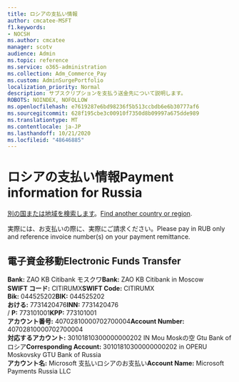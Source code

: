 ```yaml
---
title: ロシアの支払い情報
author: cmcatee-MSFT
f1.keywords:
- NOCSH
ms.author: cmcatee
manager: scotv
audience: Admin
ms.topic: reference
ms.service: o365-administration
ms.collection: Adm_Commerce_Pay
ms.custom: AdminSurgePortfolio
localization_priority: Normal
description: サブスクリプションを支払う送金先について説明します。
ROBOTS: NOINDEX, NOFOLLOW
ms.openlocfilehash: e7619287e6bd98236f5b513ccbdb6e6b30777af6
ms.sourcegitcommit: 628f195cbe3c00910f7350d8b09997a675dde989
ms.translationtype: MT
ms.contentlocale: ja-JP
ms.lasthandoff: 10/21/2020
ms.locfileid: "48646885"
---
```

# <a name="payment-information-for-russia"></a><span data-ttu-id="65eb7-103">ロシアの支払い情報</span><span class="sxs-lookup"><span data-stu-id="65eb7-103">Payment information for Russia</span></span>

<span data-ttu-id="65eb7-104">[別の国または地域を検索します](../billing-and-payments/pay-for-your-subscription.md)。</span><span class="sxs-lookup"><span data-stu-id="65eb7-104">[Find another country or region](../billing-and-payments/pay-for-your-subscription.md).</span></span>

<span data-ttu-id="65eb7-105">実際には、お支払いの際に、実際にご請求ください。</span><span class="sxs-lookup"><span data-stu-id="65eb7-105">Please pay in RUB only and reference invoice number(s) on your payment remittance.</span></span>

## <a name="electronic-funds-transfer"></a><span data-ttu-id="65eb7-106">電子資金移動</span><span class="sxs-lookup"><span data-stu-id="65eb7-106">Electronic Funds Transfer</span></span>

<span data-ttu-id="65eb7-107">**Bank:** ZAO KB Citibank モスクワ</span><span class="sxs-lookup"><span data-stu-id="65eb7-107">**Bank:** ZAO KB Citibank in Moscow</span></span>  
<span data-ttu-id="65eb7-108">**SWIFT コード:** CITIRUMX</span><span class="sxs-lookup"><span data-stu-id="65eb7-108">**SWIFT Code:** CITIRUMX</span></span>  
<span data-ttu-id="65eb7-109">**Bik:** 044525202</span><span class="sxs-lookup"><span data-stu-id="65eb7-109">**BIK:** 044525202</span></span>  
<span data-ttu-id="65eb7-110">**おける:** 7731420476</span><span class="sxs-lookup"><span data-stu-id="65eb7-110">**INN:** 7731420476</span></span>  
<span data-ttu-id="65eb7-111">/ **P:** 773101001</span><span class="sxs-lookup"><span data-stu-id="65eb7-111">**KPP:** 773101001</span></span>  
<span data-ttu-id="65eb7-112">**アカウント番号:** 40702810000702700004</span><span class="sxs-lookup"><span data-stu-id="65eb7-112">**Account Number:** 40702810000702700004</span></span>  
<span data-ttu-id="65eb7-113">**対応するアカウント:** 30101810300000000202 IN Mou Moskの空 Gtu Bank of ロシア</span><span class="sxs-lookup"><span data-stu-id="65eb7-113">**Corresponding Account:** 30101810300000000202 in OPERU Moskovsky GTU Bank of Russia</span></span>  
<span data-ttu-id="65eb7-114">**アカウント名:** Microsoft 支払いロシアのお支払い</span><span class="sxs-lookup"><span data-stu-id="65eb7-114">**Account Name:** Microsoft Payments Russia LLC</span></span>